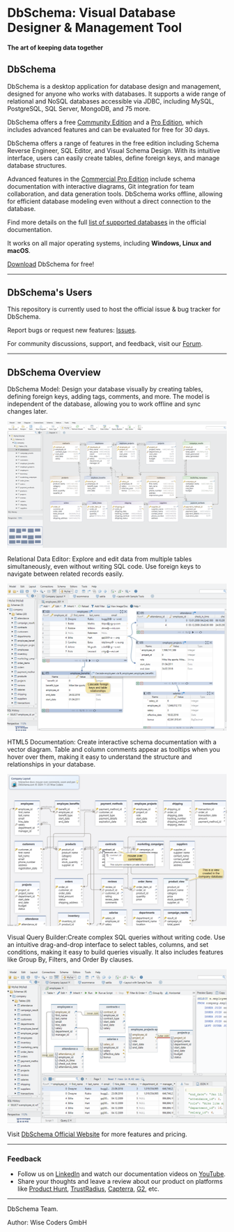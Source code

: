 # DbSchema: Visual Database Designer & Management Tool
#### The art of keeping data together

## DbSchema

DbSchema is a desktop application for database design and management, designed for anyone who works with databases. It supports a wide range of relational and NoSQL databases accessible via JDBC, including MySQL, PostgreSQL, SQL Server, MongoDB, and 75 more.

DbSchema offers a free [Community Edition](https://dbschema.com/editions.html) and a [Pro Edition](https://dbschema.com/features.html), which includes advanced features and can be evaluated for free for 30 days.

DbSchema offers a range of features in the free edition including Schema Reverse Engineer, SQL Editor, and Visual Schema Design. With its intuitive interface, users can easily create tables, define foreign keys, and manage database structures.

Advanced features in the [Commercial Pro Edition](https://dbschema.com/purchase.html) include schema documentation with interactive diagrams, Git integration for team collaboration, and data generation tools. DbSchema works offline, allowing for efficient database modeling even without a direct connection to the database.

Find more details on the full [list of supported databases](https://dbschema.com/databases.html) in the official documentation.

It works on all major operating systems, including **Windows, Linux and macOS**.


[Download](https://dbschema.com/download.html)  DbSchema for free!

___
## DbSchema's Users

This repository is currently used to host the official issue & bug tracker for DbSchema.

Report bugs or request new features: [Issues](https://github.com/dbschema-pro/dbschema/issues).

For community discussions, support, and feedback, visit our [Forum](https://github.com/dbschema-pro/dbschema/discussions).

___
## DbSchema Overview
DbSchema Model: Design your database visually by creating tables, defining foreign keys, adding tags, comments, and more. The model is independent of the database, allowing you to work offline and sync changes later.

![DbSchema GUI](resources/dbschema-model.png "DbSchema Model")

Relational Data Editor: Explore and edit data from multiple tables simultaneously, even without writing SQL code. Use foreign keys to navigate between related records easily.

![Relational Data Browse GUI](resources/relational-data-editor.png "DbSchema Relational Data Editor")

HTML5 Documentation: Create interactive schema documentation with a vector diagram. Table and column comments appear as tooltips when you hover over them, making it easy to understand the structure and relationships in your database.

![HTML5 Documentation](resources/html5-documentation.png "DbSchema HTML5 Documentation")

Visual Query Builder:Create complex SQL queries without writing code. Use an intuitive drag-and-drop interface to select tables, columns, and set conditions, making it easy to build queries visually. It also includes features like Group By, Filters, and Order By clauses.

![Visual Query Builder](resources/visual-query-builder.png "DbSchema Query Builder")


Visit [DbSchema Official Website](https://dbschema.com) for more features and pricing.
____
### Feedback

- Follow us on [LinkedIn](https://www.linkedin.com/company/dbschema/) and watch our documentation videos on [YouTube](https://www.youtube.com/@dbschema.designer).
- Share your thoughts and leave a review about our product on platforms like [Product Hunt](https://www.producthunt.com/products/dbschema), [TrustRadius](https://www.trustradius.com/products/dbschema/reviews), [Capterra](https://www.capterra.com/p/203811/DbSchema/), [G2](https://www.g2.com/products/dbschema/reviews), etc.

___
DbSchema Team.

Author: Wise Coders GmbH